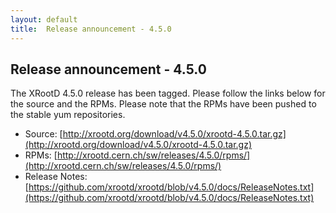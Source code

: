 ```yaml
---
layout: default
title:  Release announcement - 4.5.0
---
```


Release announcement - 4.5.0
-----------------------------

The XRootD 4.5.0 release has been tagged. Please follow the links
below for the source and the RPMs. Please note that the RPMs have been pushed
to the stable yum repositories.

 * Source: [http://xrootd.org/download/v4.5.0/xrootd-4.5.0.tar.gz](http://xrootd.org/download/v4.5.0/xrootd-4.5.0.tar.gz)
 * RPMs: [http://xrootd.cern.ch/sw/releases/4.5.0/rpms/](http://xrootd.cern.ch/sw/releases/4.5.0/rpms/)
 * Release Notes: [https://github.com/xrootd/xrootd/blob/v4.5.0/docs/ReleaseNotes.txt](https://github.com/xrootd/xrootd/blob/v4.5.0/docs/ReleaseNotes.txt)
